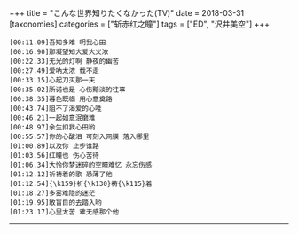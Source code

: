 +++
title = "こんな世界知りたくなかった(TV)"
date = 2018-03-31
[taxonomies]
categories = ["斩赤红之瞳"]
tags = ["ED", "沢井美空"]
+++


<meting-js server="netease"	type="song"	id="28854949"/>

```lrc
[00:11.09]吾知多难 明我心田
[00:16.90]那凝望知大爱大义浓
[00:22.33]无光的灯啊 静夜的幽苦
[00:27.49]爱吶太浓 载不走
[00:33.15]心起刀灭那一天
[00:35.02]所诺也是 心伤黯淡的往事
[00:38.35]暮色既临 用心意奠路
[00:43.74]阻不了渴爱的心哇
[00:46.21]一起如意泯磨难
[00:48.97]余生扣我心田哟
[00:55.57]你的心酸泪 可刻入网膜 落入哪里
[01:00.89]以及你 止步谁路
[01:03.56]红瞳也 伤心苦待
[01:06.34]大怜你梦迷碎的空瞳难忆 永忘伤感
[01:12.12]祈祷着的歌 恐薄了他
[01:12.54]{\k159}祈{\k130}祷{\k115}着
[01:18.27]多雾难隐的迷茫
[01:19.95]敢盲目的去踏入哟
[01:23.17]心里太苦 难无感那个他
```

<!-- more -->

---

<div id="player"></div>
<script type="text/javascript" src="https://player.dogecloud.com/js/loader"></script>
<script type="text/javascript">
var player = new DogePlayer({
    container: document.getElementById('player'),
    userId: 1001,
    vcode: '77683f2766986221',
    autoPlay: false
});
</script>
